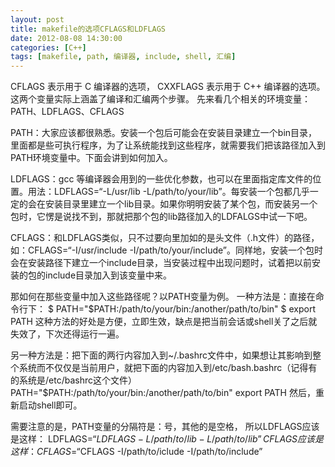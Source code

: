 ```yaml
---
layout: post
title: makefile的选项CFLAGS和LDFLAGS
date: 2012-08-08 14:30:00
categories: [C++]
tags: [makefile, path, 编译器, include, shell, 汇编]
---
```

CFLAGS 表示用于 C 编译器的选项，
CXXFLAGS 表示用于 C++ 编译器的选项。
这两个变量实际上涵盖了编译和汇编两个步骤。
先来看几个相关的环境变量：PATH、LDFLAGS、CFLAGS

PATH：大家应该都很熟悉。安装一个包后可能会在安装目录建立一个bin目录，里面都是些可执行程序，为了让系统能找到这些程序，就需要我们把该路径加入到PATH环境变量中。下面会讲到如何加入。

LDFLAGS：gcc 等编译器会用到的一些优化参数，也可以在里面指定库文件的位置。用法：LDFLAGS=“-L/usr/lib -L/path/to/your/lib”。每安装一个包都几乎一定的会在安装目录里建立一个lib目录。如果你明明安装了某个包，而安装另一个包时，它愣是说找不到，那就把那个包的lib路径加入的LDFALGS中试一下吧。

CFLAGS：和LDFLAGS类似，只不过要向里加如的是头文件（.h文件）的路径，如：CFLAGS=“-I/usr/include -I/path/to/your/include”。同样地，安装一个包时会在安装路径下建立一个include目录，当安装过程中出现问题时，试着把以前安装的包的include目录加入到该变量中来。

那如何在那些变量中加入这些路径呢？以PATH变量为例。
一种方法是：直接在命令行下：
$ PATH="$PATH:/path/to/your/bin:/another/path/to/bin"
$ export PATH
这种方法的好处是方便，立即生效，缺点是把当前会话或shell关了之后就失效了，下次还得运行一遍。

另一种方法是：把下面的两行内容加入到~/.bashrc文件中，如果想让其影响到整个系统而不仅仅是当前用户，就把下面的内容加入到/etc/bash.bashrc（记得有的系统是/etc/bashrc这个文件）
PATH="$PATH:/path/to/your/bin:/another/path/to/bin"
export PATH
然后，重新启动shell即可。

需要注意的是，PATH变量的分隔符是：号，其他的是空格，
所以LDFLAGS应该是这样：
LDFLAGS=“$LDFLAGS -L/path/to/lib -L/path/to/lib”
CFLAGS应该是这样：
CFLAGS=“$CFLAGS -I/path/to/iclude -I/path/to/include”
